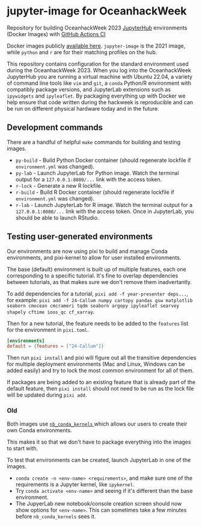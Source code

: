 # jupyter-image for OceanhackWeek

Repository for building OceanhackWeek 2023
[JupyterHub](https://jupyter.org/hub) environments (Docker Images) with
[GitHub Actions CI](https://help.github.com/en/actions/automating-your-workflow-with-github-actions)

Docker images publicly [available here](https://github.com/orgs/oceanhackweek/packages?repo_name=jupyter-image). `jupyter-image` is the 2021 image, while `python` and `r` are for their matching profiles on the hub.

This repository contains configuration for the standard environment used during the OceanhackWeek 2023.
When you log into the OceanhackWeek JupyterHub you are running a virtual machine with Ubuntu 22.04,
a variety of command line tools like `vim` and `git`,
a `conda` Python/R environment with compatibly package versions,
and JupyterLab extensions such as `ipywidgets` and `ipyleaflet`.
By packaging everything up with Docker we help ensure that code written during the hackweek is reproducible and can be run on different physical hardware today and in the future.

## Development commands

There are a handful of helpful `make` commands for building and testing images.

- `py-build` - Build Python Docker container (should regenerate lockfile if `environment.yml` was changed).
- `py-lab` - Launch JupyterLab for Python image. Watch the terminal output for a `127.0.0.1:8080/...` link with the access token.
- `r-lock` - Generate a new R lockfile.
- `r-build` - Build R Docker container (should regenerate lockfile if `environment.yml` was changed).
- `r-lab` - Launch JupyterLab for R image. Watch the terminal output for a `127.0.0.1:8080/...` link with the access token. Once in JupyterLab, you should be able to launch RStudio.

## Testing user-generated environments

Our environments are now using pixi to build and manage Conda environments, and pixi-kernel to allow for user installed environments.

The base (default) environment is built up of multiple features, each one corresponding to a specific tutorial. It's fine to overlap dependencies between tutorials, as that makes sure we don't remove them inadvertantly.

To add dependencies for a tutorial, `pixi add -f year-presenter deps...`, for example: `pixi add -f 24-Callum numpy cartopy pandas gsw matplotlib seaborn cmocean cmcrameri tqdm seaborn argopy ipyleaflet searvey shapely cftime ioos_qc cf_xarray`.

Then for a new tutorial, the feature needs to be added to the `features` list for the environment in `pixi.toml`.

```toml
[environments]
default = {features = ["24-Callum"]}
```

Then run `pixi install` and pixi will figure out all the transitive dependencies for multiple deployment environments (Mac and Linux, Windows can be added easily) and try to lock the most common environment for all of them.

If packages are being added to an existing feature that is already part of the default feature, then `pixi install` should not need to be run as the lock file will be updated during `pixi add`.

### Old

Both images use [`nb_conda_kernels` ](https://github.com/Anaconda-Platform/nb_conda_kernels) which allows our users to create their own Conda environments. 

This makes it so that we don't have to package everything into the images to start with.

To test that environments can be created, launch JupyterLab in one of the images.

- `conda create -n <env-name> <requirements>`, and make sure one of the requirements is a Jupyter kernel, like `ipykernel`.
- Try `conda activate <env-name>` and seeing if it's different than the base environment.
- The JupyerLab new notebook/console creation screen should now show options for `<env-name>`. This can sometimes take a few minutes before `nb_conda_kernels` sees it.
